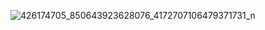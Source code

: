 
![426174705_850643923628076_4172707106479371731_n](https://github.com/user-attachments/assets/6a498807-a45a-4eb0-aba5-6246f391a3fa)
